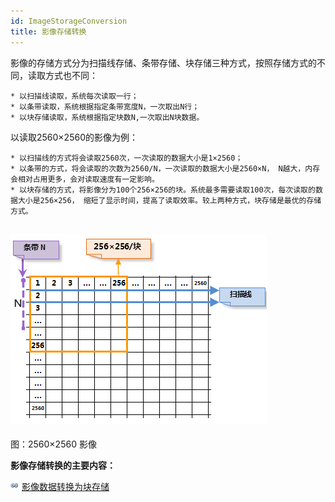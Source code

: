 ```yaml
---
id: ImageStorageConversion
title: 影像存储转换
---
```

影像的存储方式分为扫描线存储、条带存储、块存储三种方式，按照存储方式的不同，读取方式也不同：

    * 以扫描线读取，系统每次读取一行；
    * 以条带读取，系统根据指定条带宽度N，一次取出N行；
    * 以块存储读取，系统根据指定块数N,一次取出N块数据。

以读取2560×2560的影像为例：

    * 以扫描线的方式将会读取2560次，一次读取的数据大小是1×2560；
    * 以条带的方式，将会读取的次数为2560/N，一次读取的数据大小是2560×N， N越大，内存会相对占用更多，会对读取速度有一定影响。
    * 以块存储的方式，将影像分为100个256×256的块。系统最多需要读取100次，每次读取的数据大小是256×256， 缩短了显示时间，提高了读取效率。较上两种方式，块存储是最优的存储方式。
![](img/ImageStorage.png)  
---  
图：2560×2560 影像  
  
**影像存储转换的主要内容：**

![](../../img/smalltitle.png)  [影像数据转换为块存储](ImageConvertToBlock.htm)



